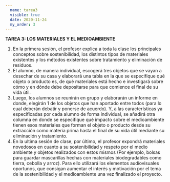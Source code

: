 ```yaml
---
  name: tarea3
  visible: true
  date: 2020-11-24
  my_order: 3
---
```


**TAREA 3: LOS MATERIALES Y EL MEDIOAMBIENTE**

1) En la primera sesión, el profesor explica a toda la clase los principales conceptos sobre sostenibilidad, los distintos tipos de materiales existentes y los métodos existentes sobre tratamiento y eliminación de residuos.
2) El alumno, de manera individual, escogerá tres objetos que se vayan a desechar de su casa y elaborará una tabla en la que se especifique qué objeto o producto es, de qué materiales está hecho e investigará sobre cómo y en dónde debe depositarse para que comience el final de su vida útil.
3) Luego, los alumnos se reunirán en grupo y elaborarán un informe en donde, elegirán 1 de los objetos que han aportado entre todos (para lo cual deberán debatir y ponerse de acuerdo). Y, a las características ya especificadas por cada alumno de forma individual, se añadirá otra columna en donde se especifique qué impacto sobre el medioambiente tienen esos materiales que forman el objeto o producto desde su extracción como materia prima hasta el final de su vida útil mediante su eliminación y tratamiento.
4) En la ultima sesión de clase, por último, el profesor expondrá materiales novedosos en cuanto a su sostenibilidad y respeto por el medio ambiente y objetos realizados con estos mismos (Por ejemplo, bolsas para guardar mascarillas hechas con materiales biodegradables como tierra, cebolla y arroz). Para ello utilizará los elementos audiovisuales oportunos, que consigan aumentar el interés y motivación por el tema de la sostenibilidad y el medioambiente una vez finalizado el proyecto.